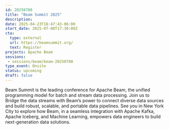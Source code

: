 ```yaml
---
id: 20250708
title: "Beam Summit 2025"
description: 
date: 2025-04-23T16:47:43-06:00
start_date: 2025-07-08T17:30:00Z
cta: 
  type: external
  url: https://beamsummit.org/
  text: Register
projects: Apache Beam
sessions: 
 - sessions/beam/beam-20250708
type_event: Onsite
status: upcoming
draft: false
---
```


Beam Summit is the leading conference for Apache Beam, the unified programming model for batch and stream data processing. Join us to Bridge the data streams with Beam’s power to connect diverse data sources and build robust, scalable, and portable data pipelines. See you in New York City to explore how Beam, in a seamless integration with Apache Kafka, Apache Iceberg, and Machine Learning, empowers data engineers to build next-generation data solutions.



